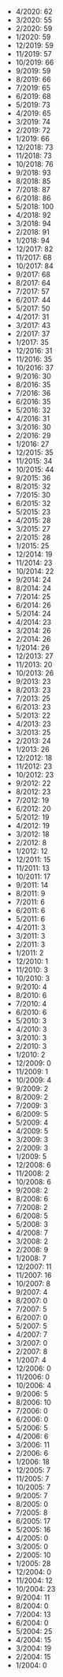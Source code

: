 *  4/2020: 62
*  3/2020: 55
*  2/2020: 59
*  1/2020: 59
*  12/2019: 59
*  11/2019: 57
*  10/2019: 66
*  9/2019: 59
*  8/2019: 66
*  7/2019: 65
*  6/2019: 68
*  5/2019: 73
*  4/2019: 65
*  3/2019: 74
*  2/2019: 72
*  1/2019: 66
*  12/2018: 73
*  11/2018: 73
*  10/2018: 76
*  9/2018: 93
*  8/2018: 85
*  7/2018: 87
*  6/2018: 86
*  5/2018: 100
*  4/2018: 92
*  3/2018: 94
*  2/2018: 91
*  1/2018: 94
*  12/2017: 82
*  11/2017: 68
*  10/2017: 84
*  9/2017: 68
*  8/2017: 64
*  7/2017: 57
*  6/2017: 44
*  5/2017: 50
*  4/2017: 31
*  3/2017: 43
*  2/2017: 37
*  1/2017: 35
*  12/2016: 31
*  11/2016: 35
*  10/2016: 37
*  9/2016: 30
*  8/2016: 35
*  7/2016: 36
*  6/2016: 35
*  5/2016: 32
*  4/2016: 31
*  3/2016: 30
*  2/2016: 29
*  1/2016: 27
*  12/2015: 35
*  11/2015: 34
*  10/2015: 44
*  9/2015: 36
*  8/2015: 32
*  7/2015: 30
*  6/2015: 32
*  5/2015: 23
*  4/2015: 28
*  3/2015: 27
*  2/2015: 28
*  1/2015: 25
*  12/2014: 19
*  11/2014: 23
*  10/2014: 22
*  9/2014: 24
*  8/2014: 24
*  7/2014: 25
*  6/2014: 26
*  5/2014: 24
*  4/2014: 23
*  3/2014: 26
*  2/2014: 26
*  1/2014: 26
*  12/2013: 27
*  11/2013: 20
*  10/2013: 26
*  9/2013: 23
*  8/2013: 23
*  7/2013: 25
*  6/2013: 23
*  5/2013: 22
*  4/2013: 23
*  3/2013: 25
*  2/2013: 24
*  1/2013: 26
*  12/2012: 18
*  11/2012: 23
*  10/2012: 23
*  9/2012: 22
*  8/2012: 23
*  7/2012: 19
*  6/2012: 20
*  5/2012: 19
*  4/2012: 19
*  3/2012: 18
*  2/2012: 8
*  1/2012: 12
*  12/2011: 15
*  11/2011: 13
*  10/2011: 17
*  9/2011: 14
*  8/2011: 9
*  7/2011: 6
*  6/2011: 6
*  5/2011: 6
*  4/2011: 3
*  3/2011: 3
*  2/2011: 3
*  1/2011: 2
*  12/2010: 1
*  11/2010: 3
*  10/2010: 3
*  9/2010: 4
*  8/2010: 6
*  7/2010: 4
*  6/2010: 6
*  5/2010: 3
*  4/2010: 3
*  3/2010: 3
*  2/2010: 3
*  1/2010: 2
*  12/2009: 0
*  11/2009: 1
*  10/2009: 4
*  9/2009: 2
*  8/2009: 2
*  7/2009: 3
*  6/2009: 5
*  5/2009: 4
*  4/2009: 5
*  3/2009: 3
*  2/2009: 3
*  1/2009: 5
*  12/2008: 6
*  11/2008: 2
*  10/2008: 6
*  9/2008: 2
*  8/2008: 6
*  7/2008: 2
*  6/2008: 5
*  5/2008: 3
*  4/2008: 7
*  3/2008: 2
*  2/2008: 9
*  1/2008: 7
*  12/2007: 11
*  11/2007: 16
*  10/2007: 8
*  9/2007: 4
*  8/2007: 0
*  7/2007: 5
*  6/2007: 0
*  5/2007: 5
*  4/2007: 7
*  3/2007: 0
*  2/2007: 8
*  1/2007: 4
*  12/2006: 0
*  11/2006: 0
*  10/2006: 4
*  9/2006: 5
*  8/2006: 10
*  7/2006: 0
*  6/2006: 0
*  5/2006: 5
*  4/2006: 6
*  3/2006: 11
*  2/2006: 6
*  1/2006: 18
*  12/2005: 7
*  11/2005: 7
*  10/2005: 7
*  9/2005: 7
*  8/2005: 0
*  7/2005: 8
*  6/2005: 17
*  5/2005: 16
*  4/2005: 0
*  3/2005: 0
*  2/2005: 10
*  1/2005: 28
*  12/2004: 0
*  11/2004: 12
*  10/2004: 23
*  9/2004: 11
*  8/2004: 0
*  7/2004: 13
*  6/2004: 0
*  5/2004: 25
*  4/2004: 15
*  3/2004: 19
*  2/2004: 15
*  1/2004: 0